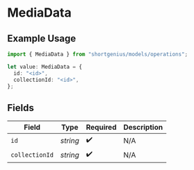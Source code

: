 # MediaData

## Example Usage

```typescript
import { MediaData } from "shortgenius/models/operations";

let value: MediaData = {
  id: "<id>",
  collectionId: "<id>",
};
```

## Fields

| Field              | Type               | Required           | Description        |
| ------------------ | ------------------ | ------------------ | ------------------ |
| `id`               | *string*           | :heavy_check_mark: | N/A                |
| `collectionId`     | *string*           | :heavy_check_mark: | N/A                |